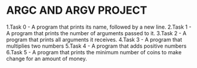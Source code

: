 # ARGC AND ARGV PROJECT
1.Task 0 -  A program that prints its name, followed by a new line.
2.Task 1 - A program that prints the number of arguments passed to it.
3.Task 2 - A program that prints all arguments it receives.
4.Task 3 - A program that multiplies two numbers
5.Task 4 - A program that adds positive numbers
6.Task 5 - A program that prints the minimum number of coins to make change for an amount of money.

